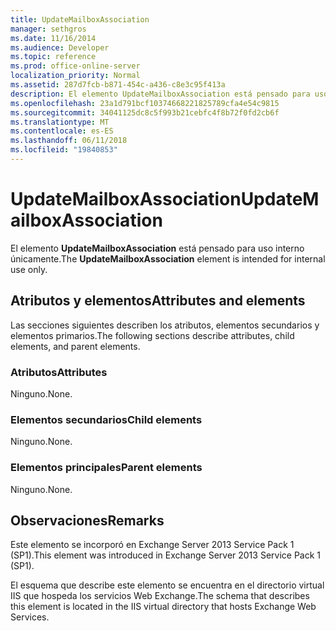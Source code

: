 ```yaml
---
title: UpdateMailboxAssociation
manager: sethgros
ms.date: 11/16/2014
ms.audience: Developer
ms.topic: reference
ms.prod: office-online-server
localization_priority: Normal
ms.assetid: 287d7fcb-b871-454c-a436-c8e3c95f413a
description: El elemento UpdateMailboxAssociation está pensado para uso interno únicamente.
ms.openlocfilehash: 23a1d791bcf10374668221825789cfa4e54c9815
ms.sourcegitcommit: 34041125dc8c5f993b21cebfc4f8b72f0fd2cb6f
ms.translationtype: MT
ms.contentlocale: es-ES
ms.lasthandoff: 06/11/2018
ms.locfileid: "19840853"
---
```

# <a name="updatemailboxassociation"></a><span data-ttu-id="c65e7-103">UpdateMailboxAssociation</span><span class="sxs-lookup"><span data-stu-id="c65e7-103">UpdateMailboxAssociation</span></span>

<span data-ttu-id="c65e7-104">El elemento **UpdateMailboxAssociation** está pensado para uso interno únicamente.</span><span class="sxs-lookup"><span data-stu-id="c65e7-104">The **UpdateMailboxAssociation** element is intended for internal use only.</span></span> 

## <a name="attributes-and-elements"></a><span data-ttu-id="c65e7-105">Atributos y elementos</span><span class="sxs-lookup"><span data-stu-id="c65e7-105">Attributes and elements</span></span>

<span data-ttu-id="c65e7-106">Las secciones siguientes describen los atributos, elementos secundarios y elementos primarios.</span><span class="sxs-lookup"><span data-stu-id="c65e7-106">The following sections describe attributes, child elements, and parent elements.</span></span>
  
### <a name="attributes"></a><span data-ttu-id="c65e7-107">Atributos</span><span class="sxs-lookup"><span data-stu-id="c65e7-107">Attributes</span></span>

<span data-ttu-id="c65e7-108">Ninguno.</span><span class="sxs-lookup"><span data-stu-id="c65e7-108">None.</span></span>
  
### <a name="child-elements"></a><span data-ttu-id="c65e7-109">Elementos secundarios</span><span class="sxs-lookup"><span data-stu-id="c65e7-109">Child elements</span></span>

<span data-ttu-id="c65e7-110">Ninguno.</span><span class="sxs-lookup"><span data-stu-id="c65e7-110">None.</span></span>
  
### <a name="parent-elements"></a><span data-ttu-id="c65e7-111">Elementos principales</span><span class="sxs-lookup"><span data-stu-id="c65e7-111">Parent elements</span></span>

<span data-ttu-id="c65e7-112">Ninguno.</span><span class="sxs-lookup"><span data-stu-id="c65e7-112">None.</span></span>
  
## <a name="remarks"></a><span data-ttu-id="c65e7-113">Observaciones</span><span class="sxs-lookup"><span data-stu-id="c65e7-113">Remarks</span></span>

<span data-ttu-id="c65e7-114">Este elemento se incorporó en Exchange Server 2013 Service Pack 1 (SP1).</span><span class="sxs-lookup"><span data-stu-id="c65e7-114">This element was introduced in Exchange Server 2013 Service Pack 1 (SP1).</span></span>
  
<span data-ttu-id="c65e7-115">El esquema que describe este elemento se encuentra en el directorio virtual IIS que hospeda los servicios Web Exchange.</span><span class="sxs-lookup"><span data-stu-id="c65e7-115">The schema that describes this element is located in the IIS virtual directory that hosts Exchange Web Services.</span></span>
  

